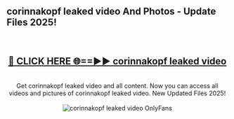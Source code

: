 <h2>corinnakopf leaked video And Photos - Update Files 2025!</h2>
<br>
<div align="center">
<h2><a href="https://linkcuts.com/hfmhzwbr" rel="nofollow">🔴 CLICK HERE 🌐==►► corinnakopf leaked video</a></h2>
<br>
Get corinnakopf leaked video and all content. Now you can access all videos and pictures of corinnakopf leaked video. New Updated Files 2025!
<br>
<br>
<a href="https://linkcuts.com/hfmhzwbr" rel="nofollow" data-target="animated-image.originalLink"><img src="https://i.ibb.co.com/WyWwxjT/player-gif2.gif" alt="corinnakopf leaked video OnlyFans" style="max-width: 100%; display: inline-block;" data-target="animated-image.originalImage"></a>
</div>
<br>